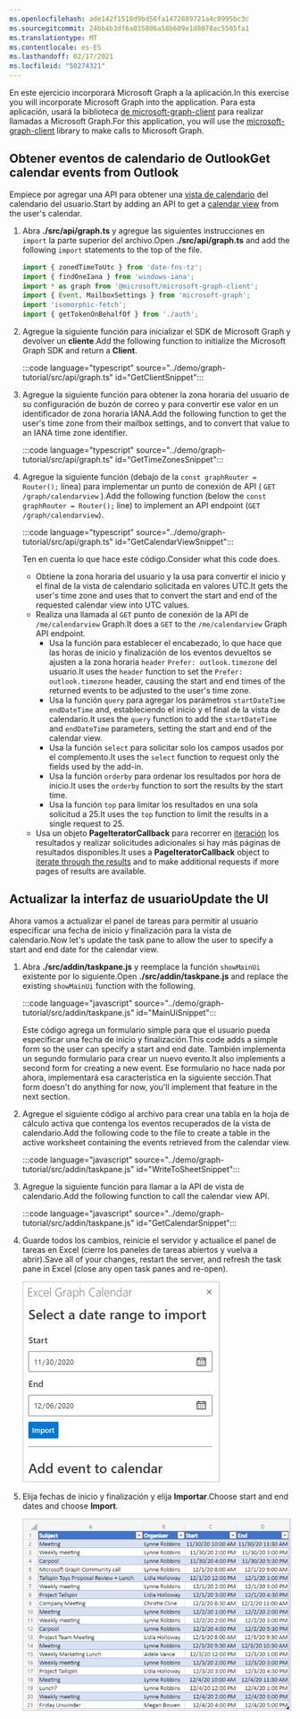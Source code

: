 ```yaml
---
ms.openlocfilehash: ade142f1518d9bd56fa1472889721a4c8995bc3c
ms.sourcegitcommit: 24bb4b3df6a035806a58b609e1d8078ac5505fa1
ms.translationtype: MT
ms.contentlocale: es-ES
ms.lasthandoff: 02/17/2021
ms.locfileid: "50274321"
---
```

<!-- markdownlint-disable MD002 MD041 -->

<span data-ttu-id="de4dc-101">En este ejercicio incorporará Microsoft Graph a la aplicación.</span><span class="sxs-lookup"><span data-stu-id="de4dc-101">In this exercise you will incorporate Microsoft Graph into the application.</span></span> <span data-ttu-id="de4dc-102">Para esta aplicación, usará la biblioteca [de microsoft-graph-client](https://github.com/microsoftgraph/msgraph-sdk-javascript) para realizar llamadas a Microsoft Graph.</span><span class="sxs-lookup"><span data-stu-id="de4dc-102">For this application, you will use the [microsoft-graph-client](https://github.com/microsoftgraph/msgraph-sdk-javascript) library to make calls to Microsoft Graph.</span></span>

## <a name="get-calendar-events-from-outlook"></a><span data-ttu-id="de4dc-103">Obtener eventos de calendario de Outlook</span><span class="sxs-lookup"><span data-stu-id="de4dc-103">Get calendar events from Outlook</span></span>

<span data-ttu-id="de4dc-104">Empiece por agregar una API para obtener una [vista de calendario](https://docs.microsoft.com/graph/api/user-list-calendarview) del calendario del usuario.</span><span class="sxs-lookup"><span data-stu-id="de4dc-104">Start by adding an API to get a [calendar view](https://docs.microsoft.com/graph/api/user-list-calendarview) from the user's calendar.</span></span>

1. <span data-ttu-id="de4dc-105">Abra **./src/api/graph.ts** y agregue las siguientes instrucciones en `import` la parte superior del archivo.</span><span class="sxs-lookup"><span data-stu-id="de4dc-105">Open **./src/api/graph.ts** and add the following `import` statements to the top of the file.</span></span>

    ```typescript
    import { zonedTimeToUtc } from 'date-fns-tz';
    import { findOneIana } from 'windows-iana';
    import * as graph from '@microsoft/microsoft-graph-client';
    import { Event, MailboxSettings } from 'microsoft-graph';
    import 'isomorphic-fetch';
    import { getTokenOnBehalfOf } from './auth';
    ```

1. <span data-ttu-id="de4dc-106">Agregue la siguiente función para inicializar el SDK de Microsoft Graph y devolver un **cliente**.</span><span class="sxs-lookup"><span data-stu-id="de4dc-106">Add the following function to initialize the Microsoft Graph SDK and return a **Client**.</span></span>

    :::code language="typescript" source="../demo/graph-tutorial/src/api/graph.ts" id="GetClientSnippet":::

1. <span data-ttu-id="de4dc-107">Agregue la siguiente función para obtener la zona horaria del usuario de su configuración de buzón de correo y para convertir ese valor en un identificador de zona horaria IANA.</span><span class="sxs-lookup"><span data-stu-id="de4dc-107">Add the following function to get the user's time zone from their mailbox settings, and to convert that value to an IANA time zone identifier.</span></span>

    :::code language="typescript" source="../demo/graph-tutorial/src/api/graph.ts" id="GetTimeZonesSnippet":::

1. <span data-ttu-id="de4dc-108">Agregue la siguiente función (debajo de la `const graphRouter = Router();` línea) para implementar un punto de conexión de API ( `GET /graph/calendarview` ).</span><span class="sxs-lookup"><span data-stu-id="de4dc-108">Add the following function (below the `const graphRouter = Router();` line) to implement an API endpoint (`GET /graph/calendarview`).</span></span>

    :::code language="typescript" source="../demo/graph-tutorial/src/api/graph.ts" id="GetCalendarViewSnippet":::

    <span data-ttu-id="de4dc-109">Ten en cuenta lo que hace este código.</span><span class="sxs-lookup"><span data-stu-id="de4dc-109">Consider what this code does.</span></span>

    - <span data-ttu-id="de4dc-110">Obtiene la zona horaria del usuario y la usa para convertir el inicio y el final de la vista de calendario solicitada en valores UTC.</span><span class="sxs-lookup"><span data-stu-id="de4dc-110">It gets the user's time zone and uses that to convert the start and end of the requested calendar view into UTC values.</span></span>
    - <span data-ttu-id="de4dc-111">Realiza una llamada al `GET` punto de conexión de la API de `/me/calendarview` Graph.</span><span class="sxs-lookup"><span data-stu-id="de4dc-111">It does a `GET` to the `/me/calendarview` Graph API endpoint.</span></span>
        - <span data-ttu-id="de4dc-112">Usa la función para establecer el encabezado, lo que hace que las horas de inicio y finalización de los eventos devueltos se ajusten a la zona horaria `header` `Prefer: outlook.timezone` del usuario.</span><span class="sxs-lookup"><span data-stu-id="de4dc-112">It uses the `header` function to set the `Prefer: outlook.timezone` header, causing the start and end times of the returned events to be adjusted to the user's time zone.</span></span>
        - <span data-ttu-id="de4dc-113">Usa la función `query` para agregar los parámetros `startDateTime` `endDateTime` and, estableciendo el inicio y el final de la vista de calendario.</span><span class="sxs-lookup"><span data-stu-id="de4dc-113">It uses the `query` function to add the `startDateTime` and `endDateTime` parameters, setting the start and end of the calendar view.</span></span>
        - <span data-ttu-id="de4dc-114">Usa la función `select` para solicitar solo los campos usados por el complemento.</span><span class="sxs-lookup"><span data-stu-id="de4dc-114">It uses the `select` function to request only the fields used by the add-in.</span></span>
        - <span data-ttu-id="de4dc-115">Usa la función `orderby` para ordenar los resultados por hora de inicio.</span><span class="sxs-lookup"><span data-stu-id="de4dc-115">It uses the `orderby` function to sort the results by the start time.</span></span>
        - <span data-ttu-id="de4dc-116">Usa la función `top` para limitar los resultados en una sola solicitud a 25.</span><span class="sxs-lookup"><span data-stu-id="de4dc-116">It uses the `top` function to limit the results in a single request to 25.</span></span>
    - <span data-ttu-id="de4dc-117">Usa un objeto **PageIteratorCallback** para recorrer en [iteración](https://docs.microsoft.com/graph/sdks/paging) los resultados y realizar solicitudes adicionales si hay más páginas de resultados disponibles.</span><span class="sxs-lookup"><span data-stu-id="de4dc-117">It uses a **PageIteratorCallback** object to [iterate through the results](https://docs.microsoft.com/graph/sdks/paging) and to make additional requests if more pages of results are available.</span></span>

## <a name="update-the-ui"></a><span data-ttu-id="de4dc-118">Actualizar la interfaz de usuario</span><span class="sxs-lookup"><span data-stu-id="de4dc-118">Update the UI</span></span>

<span data-ttu-id="de4dc-119">Ahora vamos a actualizar el panel de tareas para permitir al usuario especificar una fecha de inicio y finalización para la vista de calendario.</span><span class="sxs-lookup"><span data-stu-id="de4dc-119">Now let's update the task pane to allow the user to specify a start and end date for the calendar view.</span></span>

1. <span data-ttu-id="de4dc-120">Abra **./src/addin/taskpane.js** y reemplace la función `showMainUi` existente por lo siguiente.</span><span class="sxs-lookup"><span data-stu-id="de4dc-120">Open **./src/addin/taskpane.js** and replace the existing `showMainUi` function with the following.</span></span>

    :::code language="javascript" source="../demo/graph-tutorial/src/addin/taskpane.js" id="MainUiSnippet":::

    <span data-ttu-id="de4dc-121">Este código agrega un formulario simple para que el usuario pueda especificar una fecha de inicio y finalización.</span><span class="sxs-lookup"><span data-stu-id="de4dc-121">This code adds a simple form so the user can specify a start and end date.</span></span> <span data-ttu-id="de4dc-122">También implementa un segundo formulario para crear un nuevo evento.</span><span class="sxs-lookup"><span data-stu-id="de4dc-122">It also implements a second form for creating a new event.</span></span> <span data-ttu-id="de4dc-123">Ese formulario no hace nada por ahora, implementará esa característica en la siguiente sección.</span><span class="sxs-lookup"><span data-stu-id="de4dc-123">That form doesn't do anything for now, you'll implement that feature in the next section.</span></span>

1. <span data-ttu-id="de4dc-124">Agregue el siguiente código al archivo para crear una tabla en la hoja de cálculo activa que contenga los eventos recuperados de la vista de calendario.</span><span class="sxs-lookup"><span data-stu-id="de4dc-124">Add the following code to the file to create a table in the active worksheet containing the events retrieved from the calendar view.</span></span>

    :::code language="javascript" source="../demo/graph-tutorial/src/addin/taskpane.js" id="WriteToSheetSnippet":::

1. <span data-ttu-id="de4dc-125">Agregue la siguiente función para llamar a la API de vista de calendario.</span><span class="sxs-lookup"><span data-stu-id="de4dc-125">Add the following function to call the calendar view API.</span></span>

    :::code language="javascript" source="../demo/graph-tutorial/src/addin/taskpane.js" id="GetCalendarSnippet":::

1. <span data-ttu-id="de4dc-126">Guarde todos los cambios, reinicie el servidor y actualice el panel de tareas en Excel (cierre los paneles de tareas abiertos y vuelva a abrir).</span><span class="sxs-lookup"><span data-stu-id="de4dc-126">Save all of your changes, restart the server, and refresh the task pane in Excel (close any open task panes and re-open).</span></span>

    ![Captura de pantalla del formulario de importación](images/get-calendar-view-ui.png)

1. <span data-ttu-id="de4dc-128">Elija fechas de inicio y finalización y elija **Importar**.</span><span class="sxs-lookup"><span data-stu-id="de4dc-128">Choose start and end dates and choose **Import**.</span></span>

    ![Captura de pantalla de la tabla de eventos](images/calendar-view-table.png)

